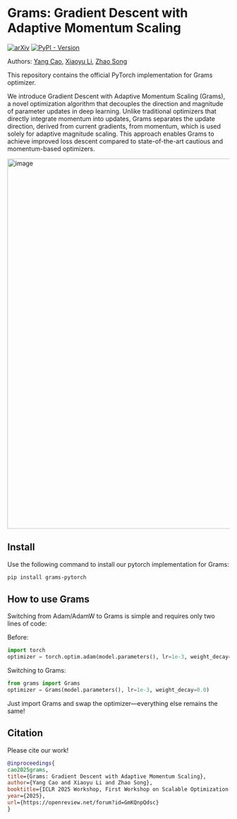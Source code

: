 # Grams: Gradient Descent with Adaptive Momentum Scaling
[![arXiv](https://img.shields.io/badge/arXiv-2412.17107-b31b1b.svg)](https://arxiv.org/abs/2412.17107) [![PyPI - Version](https://img.shields.io/pypi/v/grams-pytorch)](https://pypi.org/project/grams-pytorch/)

Authors: [Yang Cao](https://scholar.google.com/citations?user=pCrKkUQAAAAJ), [Xiaoyu Li](https://scholar.google.com/citations?hl=en&user=WgiSk4AAAAAJ), [Zhao Song](https://scholar.google.com/citations?user=yDZct7UAAAAJ)

This repository contains the official PyTorch implementation for Grams optimizer.

We introduce Gradient Descent with Adaptive Momentum Scaling (Grams), a novel optimization algorithm that decouples the direction and magnitude of parameter updates in deep learning. Unlike traditional optimizers that directly integrate momentum into updates, Grams separates the update direction, derived from current gradients, from momentum, which is used solely for adaptive magnitude scaling. This approach enables Grams to achieve improved loss descent compared to state-of-the-art cautious and momentum-based optimizers.

<img width="838" alt="image" src="https://github.com/user-attachments/assets/54f77c6c-54f8-480f-9070-11f0c5060cd0" />

## Install

Use the following command to install our pytorch implementation for Grams:
```bash
pip install grams-pytorch
```

## How to use Grams

Switching from Adam/AdamW to Grams is simple and requires only two lines of code:

Before:
```python
import torch
optimizer = torch.optim.adam(model.parameters(), lr=1e-3, weight_decay=0.0)
```

Switching to Grams:
```python
from grams import Grams
optimizer = Grams(model.parameters(), lr=1e-3, weight_decay=0.0)
```
Just import Grams and swap the optimizer—everything else remains the same!

## Citation

Please cite our work!
```bibtex
@inproceedings{
cao2025grams,
title={Grams: Gradient Descent with Adaptive Momentum Scaling},
author={Yang Cao and Xiaoyu Li and Zhao Song},
booktitle={ICLR 2025 Workshop, First Workshop on Scalable Optimization for Efficient and Adaptive Foundation Models},
year={2025},
url={https://openreview.net/forum?id=GmKQnpQdsc}
}
```
